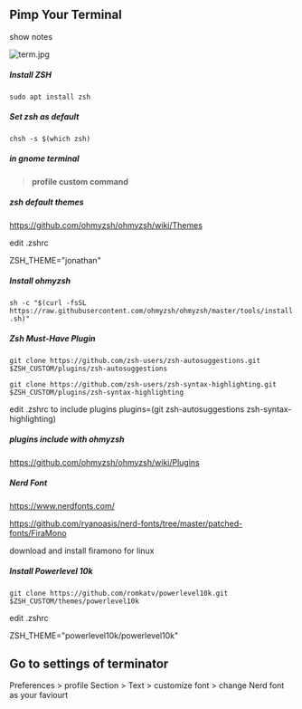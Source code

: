 ## Pimp Your Terminal
show notes

![term.jpg](term.jpg)

##### Install ZSH
`sudo apt install zsh`
##### Set zsh as default
`chsh -s $(which zsh)`
##### in gnome terminal
> **profile custom command**

##### zsh default themes
https://github.com/ohmyzsh/ohmyzsh/wiki/Themes

edit .zshrc

ZSH_THEME="jonathan"

##### Install ohmyzsh
`sh -c "$(curl -fsSL https://raw.githubusercontent.com/ohmyzsh/ohmyzsh/master/tools/install.sh)"`

##### Zsh Must-Have Plugin
`git clone https://github.com/zsh-users/zsh-autosuggestions.git $ZSH_CUSTOM/plugins/zsh-autosuggestions`

`git clone https://github.com/zsh-users/zsh-syntax-highlighting.git $ZSH_CUSTOM/plugins/zsh-syntax-highlighting`

edit .zshrc to include plugins
plugins=(git zsh-autosuggestions zsh-syntax-highlighting)

##### plugins include with ohmyzsh
https://github.com/ohmyzsh/ohmyzsh/wiki/Plugins


##### Nerd Font
https://www.nerdfonts.com/

https://github.com/ryanoasis/nerd-fonts/tree/master/patched-fonts/FiraMono

download and install firamono for linux

##### Install Powerlevel 10k
`git clone https://github.com/romkatv/powerlevel10k.git $ZSH_CUSTOM/themes/powerlevel10k`

edit .zshrc

ZSH_THEME="powerlevel10k/powerlevel10k"

## Go to settings of terminator
Preferences > profile Section > Text > customize font > change Nerd font as your faviourt 